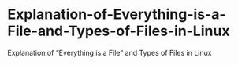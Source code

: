 # Explanation-of-Everything-is-a-File-and-Types-of-Files-in-Linux
Explanation of “Everything is a File” and Types of Files in Linux

